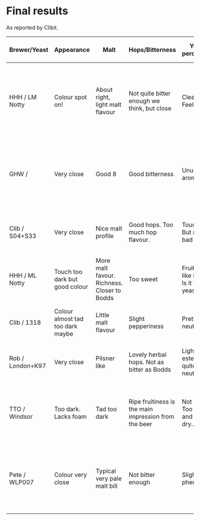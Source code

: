 # Final results

As reported by Clibit.

Brewer/Yeast | Appearance | Malt | Hops/Bitterness | Yeast perception | Taste | Mouthfeel/Dryness/Finish | Overall Bodds Score | Beer Score |
|------------|------------|------|-----------------|------------------|-------|--------------------------|---------------------|------------|
| HHH / LM Notty | Colour spot on! | About right, light malt flavour | Not quite bitter enough we think, but close | Clean. Feels right. | Really tasty in a light bitter sense. “Takes me back to Manchester pubs 1970s” (Paul). | Almost bitter enough Dryness good, nice slick mouthfeel. | 7.5 | 8 |
| GHW / | Very close | Good 8 | Good bitterness | Unusual aroma | The yeast throws it out. Herbal. Spicy. Estery. “Proper beer, well made” (Paul) | Not dry enough | 5 | 8 |
| Clib / S04+S33 | Very close | Nice malt profile | Good hops. Too much hop flavour. | Touch tart. But not a bad thing. | Lots of flavour but not like Bodds. Very tasty beer. | Light body but not thin. Not quite dry or bitter enough. | 5 | 7.5 |
| HHH / ML Notty | Touch too dark but good colour | More malt favour. Richness. Closer to Bodds | Too sweet | Fruity. Not like Bodds. Is it the yeast? | Nice complex flavour | Not bitter enough  Good carbonation. Bit sweet. | 5 | 7 |
| Clib / 1318 | Colour almost tad too dark maybe | Little malt flavour | Slight pepperiness | Pretty neutral | Quite bland. “Lager/ale hybrid” (Paul) | Not bitter or dry enough. | 5 | 6.5
| Rob / London+K97 | Very close | Pilsner like | Lovely herbal hops. Not as bitter as Bodds | Light esters, quite neutral | Touch of lemon. Very balanced. Very refreshing | Very soft. Dry but not bone dry | 4 | 8.5 |
| TTO / Windsor | Too dark. Lacks foam | Tad too dark | Ripe fruitiness is the main impression from the beer | Not right. Too fruity and not dry.. | Nothing like Bodds. Fruity, pumpkin? Orange maybe. Fruity kveik? | Not dry. Good body. | 3 | 6 |
| Pete / WLP007 | Colour very close | Typical very pale malt bill | Not bitter enough | Slightly phenolic | All yeast. A touch of saison. Higher ABV would be better. ‘Mongrel beer” (Paul) | Dry and bitter. Good effort. | 3 | 6 |
